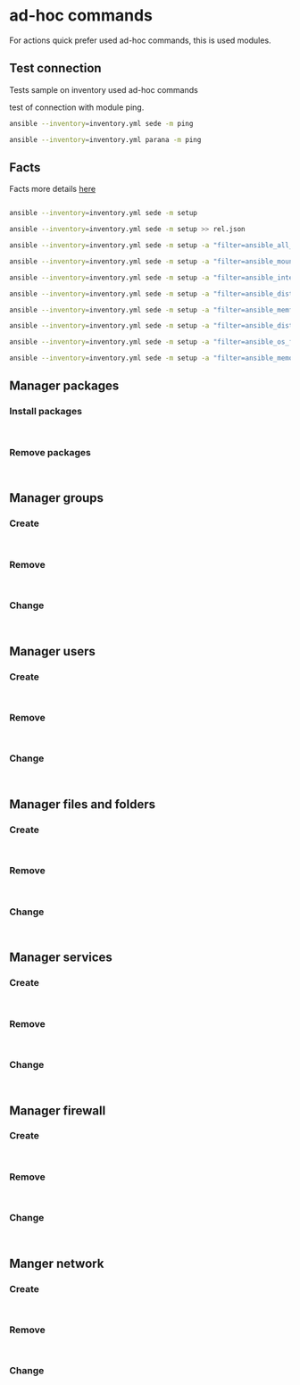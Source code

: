 # ad-hoc commands

For actions quick prefer used ad-hoc commands, this is used modules.

## Test connection

Tests sample on inventory used ad-hoc commands

test of connection with module ping.

```bash
ansible --inventory=inventory.yml sede -m ping

ansible --inventory=inventory.yml parana -m ping
```

## Facts

Facts more details [here](https://docs.ansible.com/ansible/latest/user_guide/playbooks_vars_facts.html)

```bash

ansible --inventory=inventory.yml sede -m setup

ansible --inventory=inventory.yml sede -m setup >> rel.json

ansible --inventory=inventory.yml sede -m setup -a "filter=ansible_all_ipv4_addresses"

ansible --inventory=inventory.yml sede -m setup -a "filter=ansible_mounts"

ansible --inventory=inventory.yml sede -m setup -a "filter=ansible_interfaces"

ansible --inventory=inventory.yml sede -m setup -a "filter=ansible_distribution_release"

ansible --inventory=inventory.yml sede -m setup -a "filter=ansible_memfree_mb"

ansible --inventory=inventory.yml sede -m setup -a "filter=ansible_distribution_version"

ansible --inventory=inventory.yml sede -m setup -a "filter=ansible_os_family"

ansible --inventory=inventory.yml sede -m setup -a "filter=ansible_memory_mb"

```

## Manager packages

### Install packages

```bash



```

### Remove packages

```bash



```


## Manager groups

### Create

```bash



```

### Remove

```bash



```

### Change 

```bash



```



## Manager users

### Create

```bash



```

### Remove

```bash



```

### Change 

```bash



```




## Manager files and folders

### Create

```bash



```

### Remove

```bash



```

### Change 

```bash



```

## Manager services

### Create

```bash



```

### Remove

```bash



```

### Change 

```bash



```

## Manager firewall

### Create

```bash



```

### Remove

```bash



```

### Change 

```bash



```

## Manger network 

### Create

```bash



```

### Remove

```bash



```

### Change 

```bash



```



